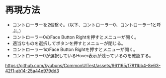 再現方法
===

- コントローラーを2個繋ぐ。（以下、コントローラー0、コントローラー1と呼ぶ。）
- コントローラー0のFace Button Rightを押すとメニューが開く。
- 適当なものを選択してボタンを押すとメニューが閉じる。
- コントローラー1のFace Button Rightを押すとメニューが開く。
- コントローラー0が選択しているHover表示が残っているのを確認する。

https://github.com/kyubuns/CommonUITest/assets/961165/f7811bb4-8e63-42f1-ab14-25a44e979dd3

